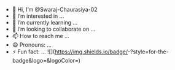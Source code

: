 - 👋 Hi, I’m @Swaraj-Chaurasiya-02
- 👀 I’m interested in ...
- 🌱 I’m currently learning ...
- 💞️ I’m looking to collaborate on ...
- 📫 How to reach me ...
- 😄 Pronouns: ...
- ⚡ Fun fact: ...
![<Badge Name>](https://img.shields.io/badge/<Badge Text>-<Background Color>?style=for-the-badge&logo=<Icon Name>&logoColor=<Logo Color>)



<!---
Swaraj-Chaurasiya-02/Swaraj-Chaurasiya-02 is a ✨ special ✨ repository because its `README.md` (this file) appears on your GitHub profile.
You can click the Preview link to take a look at your changes.
--->
